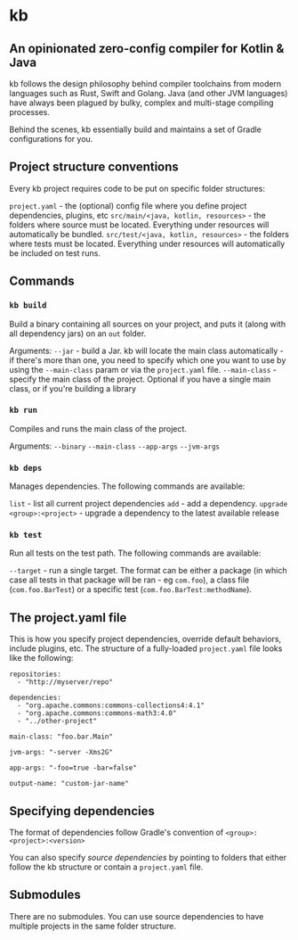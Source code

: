 # kb
## An opinionated zero-config compiler for Kotlin & Java

kb follows the design philosophy behind compiler toolchains from modern languages such as Rust, Swift and Golang. Java (and other JVM languages) have always been plagued by bulky, complex and multi-stage compiling processes.

Behind the scenes, kb essentially build and maintains a set of Gradle configurations for you.


## Project structure conventions

Every kb project requires code to be put on specific folder structures:

`project.yaml` - the (optional) config file where you define project dependencies, plugins, etc
`src/main/<java, kotlin, resources>` - the folders where source must be located. Everything under resources will automatically be bundled.
`src/test/<java, kotlin, resources>` - the folders where tests must be located. Everything under resources will automatically be included on test runs.

## Commands

### `kb build`
Build a binary containing all sources on your project, and puts it (along with all dependency jars) on an `out` folder.

Arguments:
  `--jar` - build a Jar. kb will locate the main class automatically - if there's more than one, you need to specify which one you want to use by using the `--main-class` param or via the `project.yaml` file.
  `--main-class` - specify the main class of the project. Optional if you have a single main class, or if you're building a library


### `kb run`
Compiles and runs the main class of the project.

Arguments:
  `--binary`
  `--main-class`
  `--app-args`
  `--jvm-args`


### `kb deps`
Manages dependencies. The following commands are available:

  `list` - list all current project dependencies
  `add` - add a dependency. 
  `upgrade <group>:<project>` - upgrade a dependency to the latest available release


### `kb test`
Run all tests on the test path. The following commands are available:

  `--target` - run a single target. The format can be either a package (in which case all tests in that package will be ran - eg `com.foo`), a class file (`com.foo.BarTest`) or a specific test (`com.foo.BarTest:methodName`).


## The project.yaml file

This is how you specify project dependencies, override default behaviors, include plugins, etc. The structure of a fully-loaded `project.yaml` file looks like the following:

```
repositories:
  - "http://myserver/repo" 

dependencies:
  - "org.apache.commons:commons-collections4:4.1"
  - "org.apache.commons:commons-math3:4.0"
  - "../other-project"

main-class: "foo.bar.Main"

jvm-args: "-server -Xms2G"

app-args: "-foo=true -bar=false"

output-name: "custom-jar-name"
```

## Specifying dependencies
The format of dependencies follow Gradle's convention of `<group>:<project>:<version>`

You can also specify _source dependencies_ by pointing to folders that either follow the kb structure or contain a `project.yaml` file.

## Submodules
There are no submodules. You can use source dependencies to have multiple projects in the same folder structure.